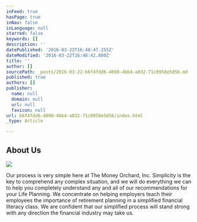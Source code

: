 ```yaml
---
inFeed: true
hasPage: true
inNav: false
inLanguage: null
starred: false
keywords: []
description: ''
datePublished: '2016-03-22T16:48:47.255Z'
dateModified: '2016-03-22T16:48:42.800Z'
title: ''
author: []
sourcePath: _posts/2016-03-22-b6f4fdd6-4090-4bb4-a032-71c0958e5d56.md
published: true
authors: []
publisher:
  name: null
  domain: null
  url: null
  favicon: null
url: b6f4fdd6-4090-4bb4-a032-71c0958e5d56/index.html
_type: Article

---
```

## About Us
![](https://s3-us-west-2.amazonaws.com/the-grid-img/p/803e824259e965cb48d710a626ebcac442c22e44.jpg)

Our process is very simple here at The Money Orchard, Inc. Simplicity is the key to comprehend any complex situation, and we will do everything we can to help you completely understand any and all of our recommendations for your Life Planning. We concentrate on helping employers teach their employees the importance of retirement planning in a simplified financial literacy class. We are confident that our simplified process will stand strong with any direction the financial industry may take us.